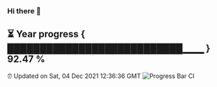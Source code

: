 ### Hi there 👋
⏳ Year progress { ███████████████████████████▁▁▁ } 92.47 %
---
⏰ Updated on Sat, 04 Dec 2021 12:36:36 GMT
![Progress Bar CI](https://github.com/liununu/liununu/workflows/Progress%20Bar%20CI/badge.svg)
